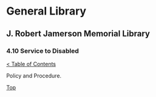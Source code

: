 <head>
	<link rel="stylesheet" type="text/css" href="../main.css">
</head>

[0]: ../README.md
[4.10]: service-to-disabled.md

# General Library
## J. Robert Jamerson Memorial Library
### 4.10 Service to Disabled
[< Table of Contents][0]

Policy and Procedure.

[Top][4.10]